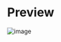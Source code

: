 # Preview
![image](https://github.com/user-attachments/assets/ce579a72-f3de-425d-a3a6-753160a2670d)
